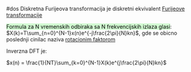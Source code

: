 #dos 
Diskretna Furijeova transformacija je diskretni ekvivalent [Furijeove transformacije](Furijeova%20transformacija.md) 

<mark style="background: #BBFABBA6;">Formula za N vremenskih odbiraka sa N frekvencijskih izlaza glasi</mark>:
$X(k)=T\sum_{n=0}^{N-1}x(n)e^{-j\frac{2\pi}{N}kn}$, gde se obicno poslednji cinilac naziva [rotacionim faktorom](Rotacioni%20faktor) 

Inverzna DFT je:

$x(n) = \frac{1}{NT}\sum_{k=0}^{N-1}X(k)e^{j\frac{2\pi}{N}kn}$ 